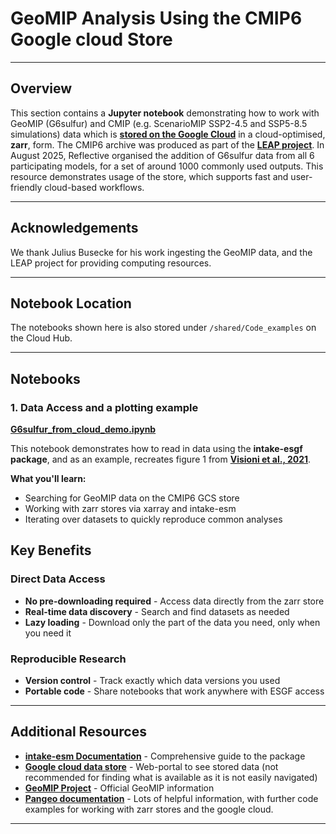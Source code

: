 # GeoMIP Analysis Using the CMIP6 Google cloud Store 

---

## Overview

This section contains a **Jupyter notebook** demonstrating how to work with GeoMIP (G6sulfur) and CMIP (e.g. ScenarioMIP SSP2-4.5 and SSP5-8.5 simulations) data which is **[stored on the Google Cloud](https://console.cloud.google.com/marketplace/product/noaa-public/cmip6?rapt=AEjHL4P5UmZK8PvWY86y3IVR4jbCaOBt6fL1U86KV1E0Pz3TE9DXxLVVRSrn811LeVovU5CcTJ3eWcOvtRgD9_7ozLTANjQ63q6DP2X48cmxyHXYb-aEjo0)** in a cloud-optimised, **zarr**, form. The CMIP6 archive was produced as part of the **[LEAP project](https://catalog.leap.columbia.edu/feedstock/cmip6)**. In August 2025, Reflective organised the addition of G6sulfur data from all 6 participating models, for a set of around 1000 commonly used outputs. This resource demonstrates usage of the store, which supports fast and user-friendly cloud-based workflows. 

---
## Acknowledgements
We thank Julius Busecke for his work ingesting the GeoMIP data, and the LEAP project for providing computing resources. 

---

## Notebook Location

The notebooks shown here is also stored under `/shared/Code_examples` on the Cloud Hub. 

---

## Notebooks

### **1. Data Access and a plotting example**

**[G6sulfur_from_cloud_demo.ipynb](G6sulfur_from_cloud_demo.ipynb)**

This notebook demonstrates how to read in data using the **intake-esgf package**, and as an example, recreates figure 1 from **[Visioni et al., 2021](https://acp.copernicus.org/articles/21/10039/2021/acp-21-10039-2021.html)**.

**What you'll learn:**

- Searching for GeoMIP data on the CMIP6 GCS store
- Working with zarr stores via xarray and intake-esm
- Iterating over datasets to quickly reproduce common analyses

## Key Benefits

### **Direct Data Access**

- **No pre-downloading required** - Access data directly from the zarr store
- **Real-time data discovery** - Search and find datasets as needed
- **Lazy loading** - Download only the part of the data you need, only when you need it

### **Reproducible Research**

- **Version control** - Track exactly which data versions you used
- **Portable code** - Share notebooks that work anywhere with ESGF access

---

## Additional Resources

- **[intake-esm Documentation](https://intake-esm.readthedocs.io/en/stable/index.html)** - Comprehensive guide to the package
- **[Google cloud data store](https://console.cloud.google.com/marketplace/product/noaa-public/cmip6?rapt=AEjHL4P5UmZK8PvWY86y3IVR4jbCaOBt6fL1U86KV1E0Pz3TE9DXxLVVRSrn811LeVovU5CcTJ3eWcOvtRgD9_7ozLTANjQ63q6DP2X48cmxyHXYb-aEjo0)** - Web-portal to see stored data (not recommended for finding what is available as it is not easily navigated)
- **[GeoMIP Project](https://climate.envsci.rutgers.edu/geomip/)** - Official GeoMIP information
- **[Pangeo documentation](https://climate-datalab.org/cmip6-walkthrough/)** - Lots of helpful information, with further code examples for working with zarr stores and the google cloud. 

---
